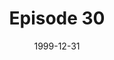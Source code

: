 ---
layout: podcast
title: Episode 30 
number: 30
subtitle: 
summary: 
date: 1999-12-31
location: https://dl.dropboxusercontent.com/s/8h6c3hnh02la8um/watir_podcast_30.mp3?dl=0
size: 
duration: 
---